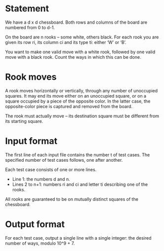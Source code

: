 # Statement
We have a d x d chessboard. Both rows and columns of the board are numbered from 0 to d-1.

On the board are n rooks – some white, others black. For each rook you are given its row ri, its column ci and its type ti: either ‘W’ or ‘B’.

You want to make one valid move with a white rook, followed by one valid move with a black rook. Count the ways in which this can be done.

# Rook moves
A rook moves horizontally or vertically, through any number of unoccupied squares. It may end its move either on an unoccupied square, or on a square occupied by a piece of the opposite color. In the latter case, the opposite-color piece is captured and removed from the board.

The rook must actually move – its destination square must be different from its starting square.

# Input format
The first line of each input file contains the number t of test cases. The specified number of test cases follows, one after another.

Each test case consists of one or more lines.

- Line 1: the numbers d and n.
- Lines 2 to n+1: numbers ri and ci and letter ti describing one of the rooks.

All rooks are guaranteed to be on mutually distinct squares of the chessboard.

# Output format
For each test case, output a single line with a single integer: the desired number of ways, modulo 10^9 + 7.